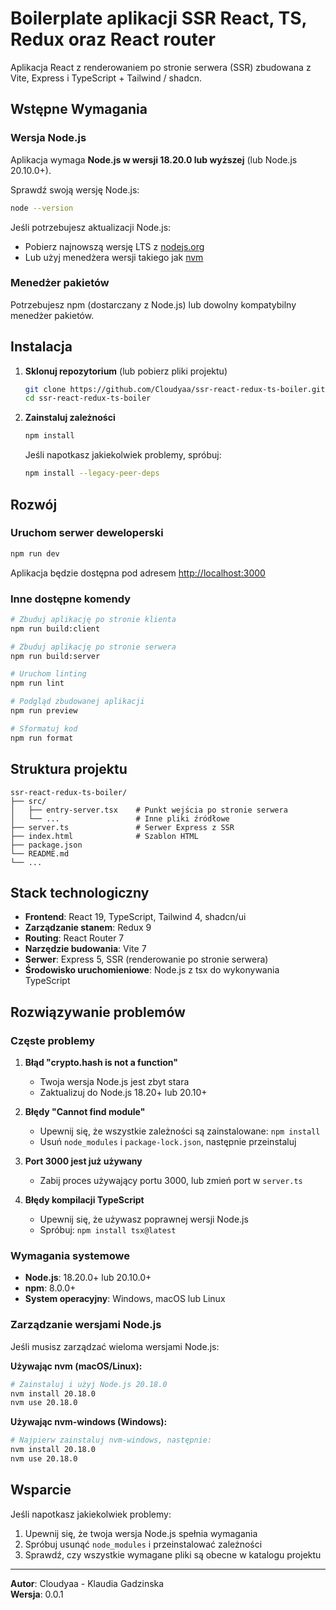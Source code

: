 # Boilerplate aplikacji SSR React, TS, Redux oraz React router

Aplikacja React z renderowaniem po stronie serwera (SSR) zbudowana z Vite, Express i TypeScript + Tailwind / shadcn.

## Wstępne Wymagania

### Wersja Node.js
Aplikacja wymaga **Node.js w wersji 18.20.0 lub wyższej** (lub Node.js 20.10.0+).

Sprawdź swoją wersję Node.js:
```bash
node --version
```

Jeśli potrzebujesz aktualizacji Node.js:
- Pobierz najnowszą wersję LTS z [nodejs.org](https://nodejs.org/)
- Lub użyj menedżera wersji takiego jak [nvm](https://github.com/nvm-sh/nvm)

### Menedżer pakietów
Potrzebujesz npm (dostarczany z Node.js) lub dowolny kompatybilny menedżer pakietów.

## Instalacja

1. **Sklonuj repozytorium** (lub pobierz pliki projektu)
   ```bash
   git clone https://github.com/Cloudyaa/ssr-react-redux-ts-boiler.git
   cd ssr-react-redux-ts-boiler
   ```

2. **Zainstaluj zależności**
   ```bash
   npm install
   ```

   Jeśli napotkasz jakiekolwiek problemy, spróbuj:
   ```bash
   npm install --legacy-peer-deps
   ```

## Rozwój

### Uruchom serwer deweloperski
```bash
npm run dev
```

Aplikacja będzie dostępna pod adresem [http://localhost:3000](http://localhost:3000)

### Inne dostępne komendy
```bash
# Zbuduj aplikację po stronie klienta
npm run build:client

# Zbuduj aplikację po stronie serwera
npm run build:server

# Uruchom linting
npm run lint

# Podgląd zbudowanej aplikacji
npm run preview

# Sformatuj kod
npm run format
```

## Struktura projektu

```
ssr-react-redux-ts-boiler/
├── src/
│   ├── entry-server.tsx    # Punkt wejścia po stronie serwera
│   └── ...                 # Inne pliki źródłowe
├── server.ts               # Serwer Express z SSR
├── index.html              # Szablon HTML
├── package.json
└── README.md
└── ...
```

## Stack technologiczny

- **Frontend**: React 19, TypeScript, Tailwind 4, shadcn/ui
- **Zarządzanie stanem**: Redux 9
- **Routing**: React Router 7
- **Narzędzie budowania**: Vite 7
- **Serwer**: Express 5, SSR (renderowanie po stronie serwera)
- **Środowisko uruchomieniowe**: Node.js z tsx do wykonywania TypeScript

## Rozwiązywanie problemów

### Częste problemy

1. **Błąd "crypto.hash is not a function"**
   - Twoja wersja Node.js jest zbyt stara
   - Zaktualizuj do Node.js 18.20+ lub 20.10+

2. **Błędy "Cannot find module"**
   - Upewnij się, że wszystkie zależności są zainstalowane: `npm install`
   - Usuń `node_modules` i `package-lock.json`, następnie przeinstaluj

3. **Port 3000 jest już używany**
   - Zabij proces używający portu 3000, lub zmień port w `server.ts`

4. **Błędy kompilacji TypeScript**
   - Upewnij się, że używasz poprawnej wersji Node.js
   - Spróbuj: `npm install tsx@latest`

### Wymagania systemowe

- **Node.js**: 18.20.0+ lub 20.10.0+
- **npm**: 8.0.0+
- **System operacyjny**: Windows, macOS lub Linux

### Zarządzanie wersjami Node.js

Jeśli musisz zarządzać wieloma wersjami Node.js:

**Używając nvm (macOS/Linux):**
```bash
# Zainstaluj i użyj Node.js 20.18.0
nvm install 20.18.0
nvm use 20.18.0
```

**Używając nvm-windows (Windows):**
```bash
# Najpierw zainstaluj nvm-windows, następnie:
nvm install 20.18.0
nvm use 20.18.0
```

## Wsparcie

Jeśli napotkasz jakiekolwiek problemy:

1. Upewnij się, że twoja wersja Node.js spełnia wymagania
2. Spróbuj usunąć `node_modules` i przeinstalować zależności
3. Sprawdź, czy wszystkie wymagane pliki są obecne w katalogu projektu

---

**Autor**: Cloudyaa - Klaudia Gadzinska  
**Wersja**: 0.0.1
